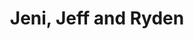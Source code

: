 ---
title: Jeni, Jeff and Ryden
photo: /images/photos/jeni-jeff-and-ryden.jpg
permalink: jeni-jeff-and-ryden/
description: "My favourite photos are ones that show emotion or evoke emotion. To me, this photo does both. A beautiful day shows the full gamut of autumn's colour and Jeni and Jeff share in Ryden's delight with such a dazzling world."
---